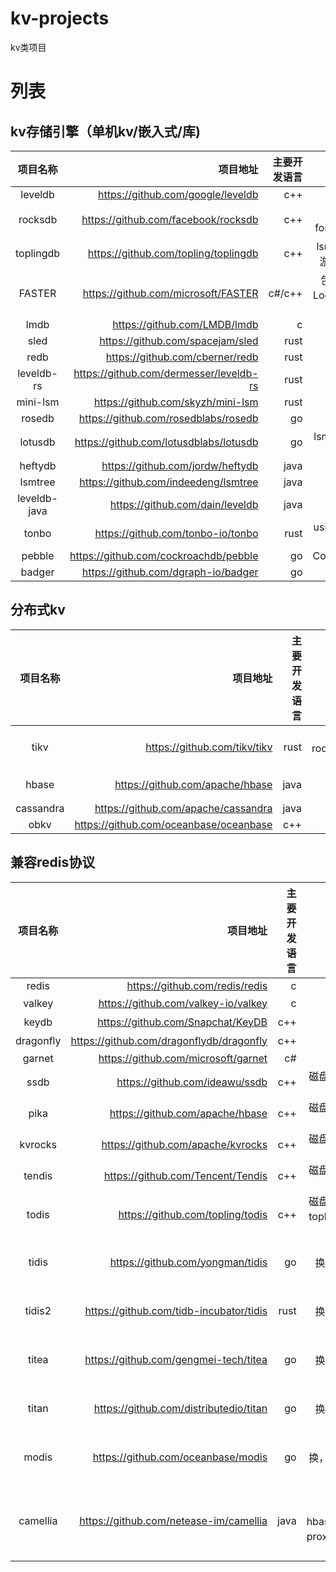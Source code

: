 # kv-projects

kv类项目

# 列表

## kv存储引擎（单机kv/嵌入式/库)

|     项目名称     |                                    项目地址 | 主要开发语言 |                     说明 | 
|:------------:|----------------------------------------:|-------:|-----------------------:|
|   leveldb    |       https://github.com/google/leveldb |    c++ |               lsm-tree |
|   rocksdb    |     https://github.com/facebook/rocksdb |    c++ |  lsm-tree，fork自leveldb |
|  toplingdb   |    https://github.com/topling/toplingdb |    c++ |    lsm-tree，上游为rocksdb |
|    FASTER    |     https://github.com/microsoft/FASTER | c#/c++ | 包括FASTER Log和FASTER KV |
|     lmdb     |            https://github.com/LMDB/lmdb |      c |                 bwtree |
|     sled     |        https://github.com/spacejam/sled |   rust |                 bwtree |
|     redb     |         https://github.com/cberner/redb |   rust |               lsm-tree |
|  leveldb-rs  | https://github.com/dermesser/leveldb-rs |   rust |               lsm-tree |
|   mini-lsm   |       https://github.com/skyzh/mini-lsm |   rust |               lsm-tree |
|    rosedb    |    https://github.com/rosedblabs/rosedb |     go |                bitmask |
|   lotusdb    |  https://github.com/lotusdblabs/lotusdb |     go |       lsm-tree和b+ tree |
|   heftydb    |        https://github.com/jordw/heftydb |   java |               lsm-tree |
|   lsmtree    |    https://github.com/indeedeng/lsmtree |   java |               lsm-tree |
| leveldb-java |         https://github.com/dain/leveldb |   java |               lsm-tree |
|    tonbo     |       https://github.com/tonbo-io/tonbo |   rust |    using Apache Arrow. |
|    pebble    |   https://github.com/cockroachdb/pebble |     go |            CockroachDB |
|    badger    |     https://github.com/dgraph-io/badger |     go |              dgraph-io |


## 分布式kv

|   项目名称    |                                   项目地址 | 主要开发语言 |               说明 |
|:---------:|---------------------------------------:|-------:|-----------------:|
|   tikv    |           https://github.com/tikv/tikv |   rust | 基于rocksdb + raft |
|   hbase   |        https://github.com/apache/hbase |   java |           基于hdfs |
| cassandra |    https://github.com/apache/cassandra |   java |                  |
|   obkv    | https://github.com/oceanbase/oceanbase |    c++ |                  |

## 兼容redis协议

|   项目名称    |                                     项目地址 | 主要开发语言 |                                            说明 |
|:---------:|-----------------------------------------:|-------:|----------------------------------------------:|
|   redis   |           https://github.com/redis/redis |      c |                                         redis |
|  valkey   |      https://github.com/valkey-io/valkey |      c |                                    fork自redis |
|   keydb   |        https://github.com/Snapchat/KeyDB |    c++ |                                      多线程redis |
| dragonfly | https://github.com/dragonflydb/dragonfly |    c++ |                                      多线程redis |
|  garnet   |      https://github.com/microsoft/garnet |     c# |                                               |
|   ssdb    |           https://github.com/ideawu/ssdb |    c++ |                            磁盘型redis，基于leveldb |
|   pika    |          https://github.com/apache/hbase |    c++ |                            磁盘型redis，基于rocksdb |
|  kvrocks  |        https://github.com/apache/kvrocks |    c++ |                            磁盘型redis，基于rocksdb |
|  tendis   |        https://github.com/Tencent/Tendis |    c++ |                            磁盘型redis，基于rocksdb |
|   todis   |         https://github.com/topling/todis |    c++ |                磁盘型redis，基于toplingdb，fork自pika |
|   tidis   |         https://github.com/yongman/tidis |     go |                  proxy层协议转换，后端为tikv，proxy层纯转发 |
|  tidis2   |  https://github.com/tidb-incubator/tidis |   rust |                  proxy层协议转换，后端为tikv，proxy层纯转发 |
|   titea   |    https://github.com/gengmei-tech/titea |     go |                  proxy层协议转换，后端为tikv，proxy层纯转发 |
|   titan   |   https://github.com/distributedio/titan |     go |                  proxy层协议转换，后端为tikv，proxy层纯转发 |
|   modis   |       https://github.com/oceanbase/modis |     go |                  proxy层协议转换，后端为obkv，proxy层纯转发 |
| camellia  |   https://github.com/netease-im/camellia |   java | proxy层协议转换，后端支持hbase/tikv/obkv，proxy层有cache逻辑 |
